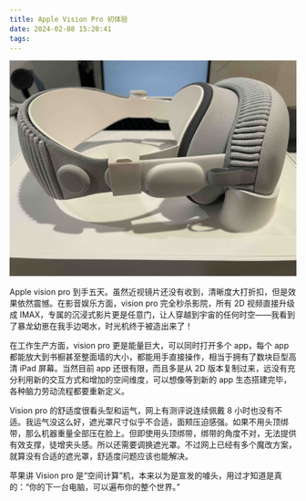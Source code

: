 ```yaml
---
title: Apple Vision Pro 初体验
date: 2024-02-08 15:20:41
tags:
---
```


![apple-vision-pro](/images/2024/apple-vision-pro.jpg)

Apple vision pro 到手五天。虽然近视镜片还没有收到，清晰度大打折扣，但是效果依然震憾。在影音娱乐方面，vision pro 完全秒杀影院，所有 2D 视频直接升级成 IMAX，专属的沉浸式影片更是任意门，让人穿越到宇宙的任何时空——我看到了暴龙幼崽在我手边喝水，时光机终于被造出来了！

在工作生产方面，vision pro 更是能量巨大，可以同时打开多个 app，每个 app 都能放大到书橱甚至整面墙的大小，都能用手直接操作，相当于拥有了数块巨型高清 iPad 屏幕。当然目前 app 还很有限，而且多是从 2D 版本复制过来，远没有充分利用新的交互方式和增加的空间维度，可以想像等到新的 app 生态搭建完毕，各种脑力劳动流程都要重新定义。

Vision pro 的舒适度很看头型和运气，网上有测评说连续佩戴 8 小时也没有不适。我运气没这么好，遮光罩尺寸似乎不合适，面颊压迫感强。如果不用头顶绑带，那么机器重量全部压在脸上。但即使用头顶绑带，绑带的角度不对，无法提供有效支撑，徒增夹头感。所以还需要调换遮光罩。不过网上已经有多个魔改方案，就算没有合适的遮光罩，舒适度问题应该也能解决。

苹果讲 Vision pro 是“空间计算”机，本来以为是宣发的噱头，用过才知道是真的：“你的下一台电脑，可以遍布你的整个世界。”
